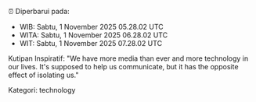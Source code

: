 ⏰ Diperbarui pada:
- WIB: Sabtu, 1 November 2025 05.28.02 UTC
- WITA: Sabtu, 1 November 2025 06.28.02 UTC
- WIT: Sabtu, 1 November 2025 07.28.02 UTC

Kutipan Inspiratif:
"We have more media than ever and more technology in our lives. It's supposed to help us communicate, but it has the opposite effect of isolating us."


Kategori: technology

